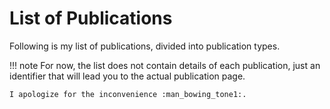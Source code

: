 # List of Publications

Following is my list of publications, divided into publication types.

!!! note
    For now, the list does not contain details of each publication, just an identifier that will lead you to the actual publication page.

    I apologize for the inconvenience :man_bowing_tone1:.



<div id='publist'>
</div>

<script>
    const destination = document.getElementById('publist')
    const sections = document.querySelectorAll('li.md-nav__item--section');
    sections.forEach(section => {
        const label = section.querySelector('label.md-nav__link').firstChild.nodeValue.trim();

        const section_title = document.createElement('h2')
        section_title.appendChild(document.createTextNode(label));
        destination.appendChild(section_title);

        const elements = section.querySelectorAll('li.md-nav__item');
        elements.forEach(el => {
            const link = el.querySelector('a[href]');
            const text = link.firstChild.nodeValue.trim()
            const url = link.href.trim()

            const link_node = document.createElement('a');
            link_node.href = url;
            link_node.appendChild(document.createTextNode(text));

            const element_node = document.createElement('p');
            element_node.appendChild(link_node);
            destination.appendChild(element_node);
        });
    });
</script>

<style>
</style>
